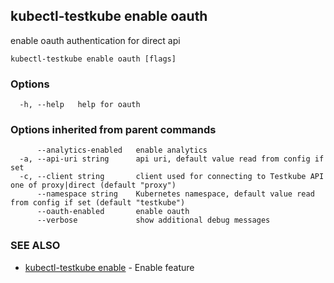 ## kubectl-testkube enable oauth

enable oauth authentication for direct api

```
kubectl-testkube enable oauth [flags]
```

### Options

```
  -h, --help   help for oauth
```

### Options inherited from parent commands

```
      --analytics-enabled   enable analytics
  -a, --api-uri string      api uri, default value read from config if set
  -c, --client string       client used for connecting to Testkube API one of proxy|direct (default "proxy")
      --namespace string    Kubernetes namespace, default value read from config if set (default "testkube")
      --oauth-enabled       enable oauth
      --verbose             show additional debug messages
```

### SEE ALSO

* [kubectl-testkube enable](kubectl-testkube_enable.md)	 - Enable feature

